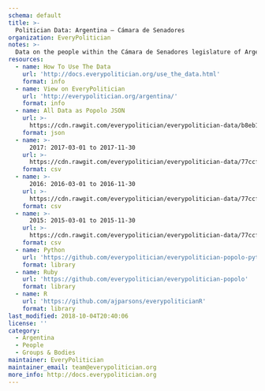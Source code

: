 ```yaml
---
schema: default
title: >-
  Politician Data: Argentina — Cámara de Senadores
organization: EveryPolitician
notes: >-
  Data on the people within the Cámara de Senadores legislature of Argentina.
resources:
  - name: How To Use The Data
    url: 'http://docs.everypolitician.org/use_the_data.html'
    format: info
  - name: View on EveryPolitician
    url: 'http://everypolitician.org/argentina/'
    format: info
  - name: All Data as Popolo JSON
    url: >-
      https://cdn.rawgit.com/everypolitician/everypolitician-data/b8eb16a911c5b430ebd64e87a8c1257af80314a9/data/Argentina/Senado/ep-popolo-v1.0.json
    format: json
  - name: >-
      2017: 2017-03-01 to 2017-11-30
    url: >-
      https://cdn.rawgit.com/everypolitician/everypolitician-data/77ccfec90d6893ac9b7a164d8f27e978debc2dcf/data/Argentina/Senado/term-2017.csv
    format: csv
  - name: >-
      2016: 2016-03-01 to 2016-11-30
    url: >-
      https://cdn.rawgit.com/everypolitician/everypolitician-data/77ccfec90d6893ac9b7a164d8f27e978debc2dcf/data/Argentina/Senado/term-2016.csv
    format: csv
  - name: >-
      2015: 2015-03-01 to 2015-11-30
    url: >-
      https://cdn.rawgit.com/everypolitician/everypolitician-data/77ccfec90d6893ac9b7a164d8f27e978debc2dcf/data/Argentina/Senado/term-2015.csv
    format: csv
  - name: Python
    url: 'https://github.com/everypolitician/everypolitician-popolo-python'
    format: library
  - name: Ruby
    url: 'https://github.com/everypolitician/everypolitician-popolo'
    format: library
  - name: R
    url: 'https://github.com/ajparsons/everypoliticianR'
    format: library
last_modified: 2018-10-04T20:40:06
license: ''
category:
  - Argentina
  - People
  - Groups & Bodies
maintainer: EveryPolitician
maintainer_email: team@everypolitician.org
more_info: http://docs.everypolitician.org
---
```

